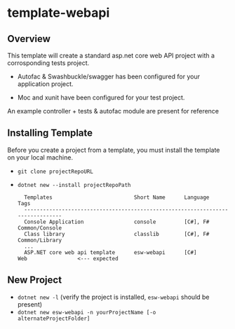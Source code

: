 # template-webapi

Overview
-------

This template will create a standard asp.net core web API project with a corrosponding tests project.

* Autofac & Swashbuckle/swagger has been configured for your application project.

* Moc and xunit have been configured for your test project.

An example controller + tests & autofac module are present for reference


Installing Template
-----------------
Before you create a project from a template, you must install the template on your local machine.

* `git clone projectRepoURL`
* `dotnet new --install projectRepoPath`

        Templates                          Short Name      Language      Tags
        -------------------------------------------------------------------------------
        Console Application                console         [C#], F#      Common/Console
        Class library                      classlib        [C#], F#      Common/Library
        ...
        ASP.NET core web api template      esw-webapi      [C#]          Web                <--- expected
        

New Project
----------
* `dotnet new -l` (verify the project is installed, `esw-webapi` should be present)
* `dotnet new esw-webapi -n yourProjectName [-o alternateProjectFolder]`